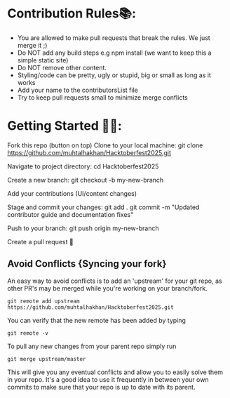 
# Contribution Rules📚:

- You are allowed to make pull requests that break the rules. We just merge it ;)
- Do NOT add any build steps e.g npm install (we want to keep this a simple static site)
- Do NOT remove other content.
- Styling/code can be pretty, ugly or stupid, big or small as long as it works
- Add your name to the contributorsList file
- Try to keep pull requests small to minimize merge conflicts


# Getting  Started 🤩🤗:

Fork this repo (button on top)
Clone to your local machine:
git clone https://github.com/muhtalhakhan/Hacktoberfest2025.git

Navigate to project directory:
cd Hacktoberfest2025

Create a new branch:
git checkout -b my-new-branch

Add your contributions (UI/content changes)

Stage and commit your changes:
git add .
git commit -m "Updated contributor guide and documentation fixes"

Push to your branch:
git push origin my-new-branch

Create a pull request 🚀

## Avoid Conflicts {Syncing your fork}

An easy way to avoid conflicts is to add an 'upstream' for your git repo, as other PR's may be merged while you're working on your branch/fork.   

```terminal
git remote add upstream https://github.com/muhtalhakhan/Hacktoberfest2025.git
```

You can verify that the new remote has been added by typing
```terminal
git remote -v
```

To pull any new changes from your parent repo simply run
```terminal
git merge upstream/master
```

This will give you any eventual conflicts and allow you to easily solve them in your repo. It's a good idea to use it frequently in between your own commits to make sure that your repo is up to date with its parent.
